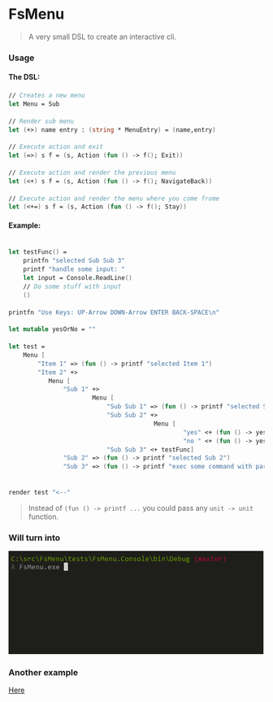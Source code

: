 # FsMenu

> A very small DSL to create an interactive cli.

### Usage

#### The DSL:

```fsharp
// Creates a new menu
let Menu = Sub

// Render sub menu
let (+>) name entry : (string * MenuEntry) = (name,entry)

// Execute action and exit
let (=>) s f = (s, Action (fun () -> f(); Exit))

// Execute action and render the previous menu
let (<+) s f = (s, Action (fun () -> f(); NavigateBack))

// Execute action and render the menu where you come frome
let (<+=) s f = (s, Action (fun () -> f(); Stay))
```

#### Example:

```fsharp

let testFunc() = 
    printfn "selected Sub Sub 3"
    printf "handle some input: "
    let input = Console.ReadLine()
    // Do some stuff with input
    ()

printfn "Use Keys: UP-Arrow DOWN-Arrow ENTER BACK-SPACE\n"

let mutable yesOrNo = ""

let test =
    Menu [
        "Item 1" => (fun () -> printf "selected Item 1")
        "Item 2" +>
           Menu [ 
               "Sub 1" +>
                       Menu [
                           "Sub Sub 1" => (fun () -> printf "selected Sub Sub 1")
                           "Sub Sub 2" +>
                                        Menu [
                                                "yes" <+ (fun () -> yesOrNo <- "--yes")
                                                "no " <+ (fun () -> yesOrNo <- "--no") ]
                           "Sub Sub 3" <+ testFunc]
               "Sub 2" => (fun () -> printf "selected Sub 2")
               "Sub 3" => (fun () -> printf "exec some command with param %s" yesOrNo)]] 
               

render test "<--"
```

> Instead of `(fun () -> printf ...` you could pass any `unit -> unit` function.


### Will turn into

![](https://github.com/nicolaiw/FsMenu/blob/master/misc/sample.gif)

### Another example

[Here](https://github.com/nicolaiw/FsMenu/tree/master/misc)